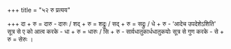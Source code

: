 +++
title = "५२ रु प्रत्यय"

+++
दा + रु = दारु - दारुः / शद् + रु = शद्रुः / सद् + रु = सद्रुः / धे + रु - ‘आदेच उपदेशेऽशिति' सूत्र से ए को आत्व करके - धा + रु = धारुः / सि + रु - सार्वधातुकार्धधातुकयोः सूत्र से गुण करके - से + रु = सेरुः ।